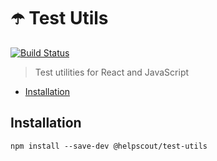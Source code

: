 # ☂️ Test Utils

[![Build Status](https://travis-ci.org/helpscout/test-utils.svg?branch=master)](https://travis-ci.org/helpscout/test-utils)

> Test utilities for React and JavaScript

<!-- START doctoc generated TOC please keep comment here to allow auto update -->
<!-- DON'T EDIT THIS SECTION, INSTEAD RE-RUN doctoc TO UPDATE -->

- [Installation](#installation)

<!-- END doctoc generated TOC please keep comment here to allow auto update -->

## Installation

```
npm install --save-dev @helpscout/test-utils
```
